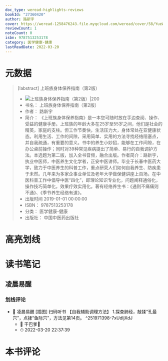 ```yaml
---
doc_type: weread-highlights-reviews
bookId: "27360420"
author: 路新宇
cover: https://weread-1258476243.file.myqcloud.com/weread/cover/58/YueWen_27360420/t7_YueWen_27360420.jpg
reviewCount: 1
noteCount: 0
isbn: 9787513253178
category: 医学健康-健康
lastReadDate: 2022-03-20
---
```

# 元数据
> [!abstract] 上班族身体保养指南（第2版）
> - ![ 上班族身体保养指南（第2版）|200](https://weread-1258476243.file.myqcloud.com/weread/cover/58/YueWen_27360420/t7_YueWen_27360420.jpg)
> - 书名： 上班族身体保养指南（第2版）
> - 作者： 路新宇
> - 简介： 《上班族身体保养指南》是一本您可随时放在手边查阅、操作、受益的健康手册。上班族的年龄大多在25岁至55岁之间，他们是社会的精英，家庭的支柱。但工作节奏快，生活压力大，身体常处在亚健康状态。利用生活、工作的间隙，采用简单、实用的方法寻找经络阻塞点，并自我疏通，有重要的意义。书中的养生小妙招，能够在工作间隙，在办公桌前操作；同时对39种常见疾病提出了简单、易行的自我调护方法。本选题为第二版，加入全书音频，融合出版。作者简介：路新宇，执业中医师，中医养生文化学者，正安中医讲师。毕业于长春中医药大学，致力于中医养生的科普工作，重点研究人们如何自我养生、防疾患于未然。几年来为多家企事业单位及老年大学做保健讲座上百场。在中医科普工作中倡导中医“四化”，即理论知识专业化，问题阐释通俗化，操作技巧简单化，效果疗效实用化。著有经络养生书：《通则不痛痛则不通》、《季节养生经络有道》。
> - 出版时间 2019-01-01 00:00:00
> - ISBN： 9787513253178
> - 分类： 医学健康-健康
> - 出版社： 中国中医药出版社

# 高亮划线

# 读书笔记

## 凌晨易醒

### 划线评论
- 📌 凌晨易醒
[插图]
扫码听书
【自我辅助调理方法】
1.探查肺经，敲揉“孔最穴”，点揉“鱼际穴”，方法见第14页。  ^251971398-7xUdljXdJ
    - 💭 干巴爹💪
    - ⏱ 2022-03-20 22:37:39
   
# 本书评论
